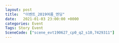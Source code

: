 ```yaml
---
layout: post
title:  "이벤트_2019여름_엔딩"
date:   2021-01-03 23:00:00 +0000
categories: Event
Tags: Story Event
SceneCode: ["scene_evt190627_cp0_q2_s10,7429311"]
---
```

